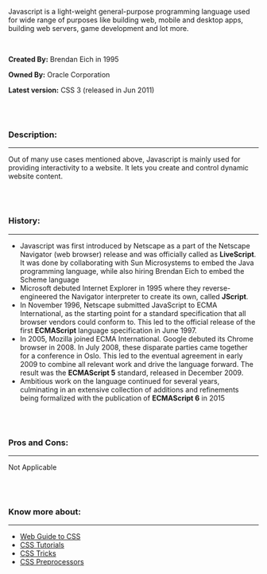 Javascript is a light-weight general-purpose programming language used for wide range of purposes like building web, mobile and desktop apps, building web servers, game development and lot more.

<br>

**Created By:** Brendan Eich in 1995

**Owned By:** Oracle Corporation

**Latest version:** CSS 3 (released in Jun 2011) 

<br><br>

### **Description:**

---

Out of many use cases mentioned above, Javascript is mainly used for providing interactivity to a website. It lets you create and control dynamic website content.

<br><br>

### **History:**

---

- Javascript was first introduced by Netscape as a part of the Netscape Navigator (web browser) release and was officially called as **LiveScript**. It was done by  collaborating with Sun Microsystems to embed the Java programming language, while also hiring Brendan Eich to embed the Scheme language
- Microsoft debuted Internet Explorer in 1995 where they reverse-engineered the Navigator interpreter to create its own, called **JScript**.
- In November 1996, Netscape submitted JavaScript to ECMA International, as the starting point for a standard specification that all browser vendors could conform to. This led to the official release of the first **ECMAScript** language specification in June 1997.
- In 2005, Mozilla joined ECMA International. Google debuted its Chrome browser in 2008. In July 2008, these disparate parties came together for a conference in Oslo. This led to the eventual agreement in early 2009 to combine all relevant work and drive the language forward. The result was the **ECMAScript 5** standard, released in December 2009.
- Ambitious work on the language continued for several years, culminating in an extensive collection of additions and refinements being formalized with the publication of **ECMAScript 6** in 2015


<br><br>

### **Pros and Cons:**

---

Not Applicable
	
<br><br>

### **Know more about:**

---

- [Web Guide to CSS](https://developer.mozilla.org/en-US/docs/Web/CSS)
- [CSS Tutorials](https://www.tutorialspoint.com/css/index.htm)
- [CSS Tricks](https://css-tricks.com/)
- [CSS Preprocessors](https://htmlmag.com/article/an-introduction-to-css-preprocessors-sass-less-stylus)



